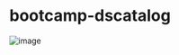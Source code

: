 # bootcamp-dscatalog

![image](https://user-images.githubusercontent.com/75624436/190745968-4fc263a1-8472-4bb1-a09c-5049c19dbdee.png)
